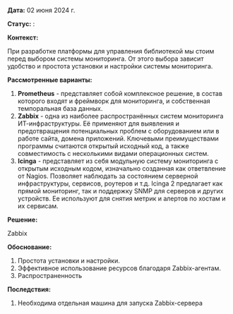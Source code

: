 **Дата:** 02 июня 2024 г.

**Статус:** :

**Контекст:**

При разработке платформы для управления библиотекой мы стоим перед выбором системы мониторинга. От этого выбора зависит удобство и простота установки и настройки системы мониторинга.

**Рассмотренные варианты:**

1. **Prometheus** - представляет собой комплексное решение, в состав которого входят и фреймворк для мониторинга, и собственная темпоральная база данных.
2. **Zabbix** - одна из наиболее распространённых систем мониторинга ИТ-инфраструктуры. Её применяют для выявления и предотвращения потенциальных проблем с оборудованием или в работе сайта, домена приложений. Ключевыми преимуществами программы считаются открытый исходный код, а также совместимость с несколькими видами операционных систем.
3. **Icinga** - представляет из себя модульную систему мониторинга с открытым исходным кодом, изначально созданная как ответвление от Nagios. Позволяет наблюдать за состоянием серверной инфраструктуры, сервисов, роутеров и т.д. Icinga 2 предлагает как прямой мониторинг, так и поддержку SNMP для серверов и других устройств. Ее используют для снятия метрик и алертов по хостам и их сервисам.

**Решение:**

Zabbix

**Обоснование:**

1. Простота установки и настройки.
2. Эффективное использование ресурсов благодаря Zabbix-агентам.
3. Распространенность

**Последствия:**

1. Необходима отдельная машина для запуска Zabbix-сервера